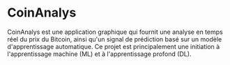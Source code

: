 # CoinAnalys
CoinAnalys est une application graphique qui fournit une analyse en temps réel du prix du Bitcoin, ainsi qu'un signal de prédiction basé sur un modèle d'apprentissage automatique. Ce projet est principalement une initiation à l'apprentissage machine (ML) et à l'apprentissage profond (DL).
